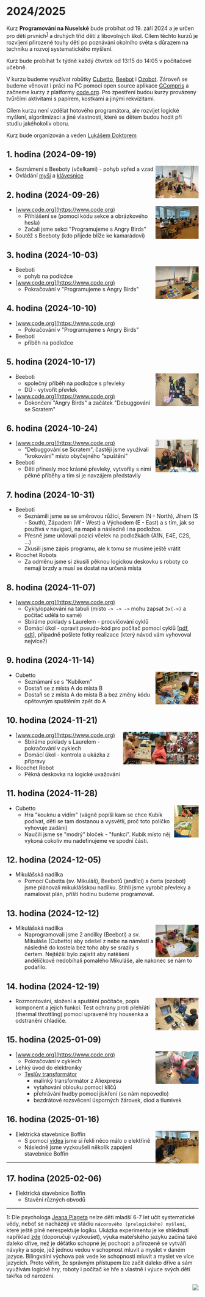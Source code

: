 # 2024/2025

Kurz **Programování na Nuselské** bude probíhat od 19. září 2024
a je určen pro děti prvních<sup>[1](#footnote1)</sup> a druhých
tříd dětí z libovolných škol. Cílem těchto kurzů je rozvíjení
přirozené touhy dětí po poznávání okolního světa s důrazem na
techniku a rozvoj systematického myšlení.

Kurz bude probíhat 1x týdně každý čtvrtek od 13:15 do 14:05 v počítačové
učebně.

V kurzu budeme využívat robůtky [Cubetto](https://www.primotoys.com),
[Beebot](https://www.bee-bot.us/) i [Ozobot](https://ozobot.com/).
Zároveň se budeme věnovat i práci na PC pomocí open source aplikace
[GCompris](https://gcompris.net) a začneme kurzy z platformy
[code.org](https://[www.code.org](https://www.code.org)). Pro zpestření budou kurzy provázeny
tvůrčími aktivitami s papírem, kostkami a jinými rekvizitami.

Cílem kurzu není vzdělat hotového programátora, ale rozvíjet logické
myšlení, algoritmizaci a jiné vlastnosti, které se dětem budou hodit
při studiu jakéhokoliv oboru.

Kurz bude organizován a veden [Lukášem Doktorem](../lectors/ldoktor)


## 1. hodina (2024-09-19)

<a href="zacatecnici-1-01-beebot.jpg">
    <img align="right" src="zacatecnici-1-01-beebot-small.jpg" style="height:85px">
</a>

* Seznámení s Beeboty (včelkami) - pohyb vpřed a vzad
* Ovládání [myši](https://decko.ceskatelevize.cz/vyhledavani?q=zv%C4%9B%C5%99inec&t=app) a [klávesnice](https://decko.ceskatelevize.cz/websterovi/websterovi-vzhuru-domu)

## 2. hodina (2024-09-26)

<a href="zacatecnici-1-02-code-org.jpg">
    <img align="right" src="zacatecnici-1-02-code-org-small.jpg" style="height:85px">
</a>

* [www.code.org](https://www.code.org)
  * Přihlášení se (pomocí kódu sekce a obrázkového hesla)
  * Začali jsme sekci "Programujeme s Angry Birds"
* Soutěž s Beeboty (kdo přijede blíže ke kamarádovi)

## 3. hodina (2024-10-03)

<a href="zacatecnici-1-03-beebot.jpg">
    <img align="right" src="zacatecnici-1-03-beebot-small.jpg" style="height:85px">
</a>

* Beeboti
  * pohyb na podložce
* [www.code.org](https://www.code.org)
  * Pokračování v "Programujeme s Angry Birds"

## 4. hodina (2024-10-10)

* [www.code.org](https://www.code.org)
  * Pokračování v "Programujeme s Angry Birds"
* Beeboti
  * příběh na podložce

## 5. hodina (2024-10-17)

<a href="zacatecnici-1-05-beebot.jpg">
    <img align="right" src="zacatecnici-1-05-beebot-small.jpg" style="height:85px">
</a>

* Beeboti
  * společný příběh na podložce s převleky
  * DÚ - vytvořit převlek
* [www.code.org](https://www.code.org)
  * Dokončení "Angry Birds" a začátek "Debuggování se Scratem"

## 6. hodina (2024-10-24)

<a href="zacatecnici-1-06-beebot.jpg">
    <img align="right" src="zacatecnici-1-06-beebot-small.jpg" style="height:85px">
</a>

* [www.code.org](https://www.code.org)
  * "Debuggování se Scratem", častěji jsme využívali "krokování" místo obyčejného "spuštění"
* Beeboti
  * Děti přinesly moc krásné převleky, vytvořily s nimi pěkné příběhy a tím si je navzájem představily

## 7. hodina (2024-10-31)

* Beeboti
  * Seznámili jsme se se směrovou růžicí, Severem (N - North), Jihem (S - South), Západem (W - West) a Východem (E - East) a s tím, jak se používá v navigaci, na mapě a následně i na podložce.
  * Přesně jsme určovali pozici včelek na podložkách (A1N, E4E, C2S, ...)
  * Zkusili jsme zápis programu, ale k tomu se musíme ještě vrátit
* Ricochet Robots
  * Za odměnu jsme si zkusili pěknou logickou deskovku s roboty co nemají brzdy a musí se dostat na určená místa

## 8. hodina (2024-11-07)

* [www.code.org](https://www.code.org)
  * Cykly/opakování na tabuli (místo `-> -> ->` mohu zapsat `3x(->)` a počítač udělá to samé)
  * Sbíráme poklady s Laurelem - procvičování cyklů
  * Domácí úkol - opravit pseudo-kód pro počítač pomocí cyklů [[pdf](../2020_2021/pokrocili-1-04-peceni.pdf), [odt](../2020_2021/pokrocili-1-04-peceni.odt)], případně pošlete fotky realizace (který návod vám vyhovoval nejvíce?)

## 9. hodina (2024-11-14)

<a href="zacatecnici-1-09-cubetto.jpg">
    <img align="right" src="zacatecnici-1-09-cubetto-small.jpg" style="height:85px">
</a>

* Cubetto
  * Seznámaní se s "Kubíkem"
  * Dostaň se z místa A do místa B
  * Dostaň se z místa A do místa B a bez změny kódu opětovným spuštěním zpět do A

## 10. hodina (2024-11-21)

<a href="zacatecnici-1-10-dort.jpg">
    <img align="right" src="zacatecnici-1-10-dort-small.jpg" style="height:85px">
</a>
<a href="zacatecnici-1-10-robots.jpg">
    <img align="right" src="zacatecnici-1-10-robots-small.jpg" style="height:85px">
</a>

* [www.code.org](https://www.code.org)
  * Sbíráme poklady s Laurelem - pokračování v cyklech
  * Domácí úkol - kontrola a ukázka z přípravy
* Ricochet Robot
  * Pěkná deskovka na logické uvažování

## 11. hodina (2024-11-28)

<a href="zacatecnici-1-11-cubetto.jpg">
    <img align="right" src="zacatecnici-1-11-cubetto-small.jpg" style="height:85px">
</a>

* Cubetto
  * Hra "kouknu a vidím" (vágně popíši kam se chce Kubík podívat, děti se tam dostanou a vysvětlí, proč toto políčko vyhovuje zadání)
  * Naučili jsme se "modrý" bloček - "funkci". Kubík místo něj vykoná cokoliv mu nadefinujeme ve spodní části.

## 12. hodina (2024-12-05)

* Mikulášská nadílka
  * Pomocí Cubetta (sv. Mikuláš), Beebotů (andílci) a čerta (ozobot) jsme plánovali mikuklášskou nadílku. Stihli jsme vyrobit převleky a namalovat plán, příští hodinu budeme programovat.

## 13. hodina (2024-12-12)

<a href="zacatecnici-1-13-mikulas.jpg">
    <img align="right" src="zacatecnici-1-13-mikulas-small.jpg" style="height:85px">
</a>

* Mikulášská nadílka
  * Naprogramovali jsme 2 andílky (Beeboti) a sv. Mikuláše (Cubetto) aby odešel z nebe na náměstí a následně do kostela bez toho aby se srazily s čertem. Nejtěžší bylo zajistit aby natěšení andělíčkové nedobíhali pomalého Mikuláše, ale nakonec se nám to podařilo.

## 14. hodina (2024-12-19)

<a href="zacatecnici-1-14-pc.jpg">
    <img align="right" src="zacatecnici-1-14-pc-small.jpg" style="height:85px">
</a>

* Rozmontování, složení a spuštění počítače, popis komponent a jejich funkcí. Test ochrany proti přehřátí (thermal throttling) pomocí upravené hry housenka a odstranění chladiče.

## 15. hodina (2025-01-09)

<a href="zacatecnici-1-15-tesla.jpg">
    <img align="right" src="zacatecnici-1-15-tesla-small.jpg" style="height:85px">
</a>

* [www.code.org](https://www.code.org)
  * Pokračování v cyklech
* Lehký úvod do elektroniky
  * <a href="https://cs.wikipedia.org/wiki/Tesl%C5%AFv_transform%C3%A1tor">Teslův transformátor</a>
    * malinký transformátor z Aliexpresu
    * vytahování oblouku pomocí klíčů
    * přehrávání hudby pomocí jiskření (se nám nepovedlo)
    * bezdrátové rozsvěcení úsporných žárovek, diod a tlumivek

## 16. hodina (2025-01-16)

<a href="zacatecnici-1-16-boffin.jpg">
    <img align="right" src="zacatecnici-1-16-boffin-small.jpg" style="height:85px">
</a>

* Elektrická stavebnice Boffin
  * S pomocí [videa](https://www.youtube.com/watch?v=3KePcASD0NQ) jsme si řekli něco málo o elektřině
  * Následně jsme vyzkoušeli několik zapojení stavebnice Boffin

* * * * * * * * *

## 17. hodina (2025-02-06)

* Elektrická stavebnice Boffin
  * Stavění různých obvodů

* * * * * * * * *

<a name="footnote1">1</a>: Dle psychologa [Jeana Piageta](https://cs.wikipedia.org/wiki/Jean\_Piaget)
nelze děti mladší 6-7 let učit systematické vědy, neboť se nacházejí
ve stádiu `názorového (prelogického) myšlení`, které ještě plně
nerespektuje logiku. Ukázka experimentu je ke shlédnutí například
[zde](https://www.youtube.com/watch?v=tQLpysTbFso) (doporučuji vyzkoušet),
výuka mateřského jazyku začíná také daleko dříve, než je děťátko schopné
jej pochopit a přirozeně se vytváří návyky a spoje, jež jednou vedou v
schopnost mluvit a myslet v daném jazyce. Bilingvální výchova pak vede
ke schopnosti mluvit a myslet ve více jazycích. Proto věřím, že správným
přístupem lze začít daleko dříve a sám využívám logické hry, roboty i
počítač ke hře a vlastně i výuce svých dětí takřka od narození.

<img align="right" src="../media/robots_bottom.jpg">
